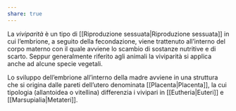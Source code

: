 ```yaml
---
share: true
---
```

La *viviparità* è un tipo di [[Riproduzione sessuata|Riproduzione sessuata]] in cui l’embrione, a seguito della fecondazione, viene trattenuto all’interno del corpo materno con il quale avviene lo scambio di sostanze nutritive e di scarto.
Seppur generalmente riferito agli animali la viviparità si applica anche ad alcune specie vegetali.

Lo sviluppo dell’embrione all’interno della madre avviene in una struttura che si origina dalle pareti dell’utero denominata [[Placenta|Placenta]], la cui tipologia (allantoidea o vitellina) differenzia i vivipari in [[Eutheria|Euteri]] e [[Marsupialia|Metateri]].